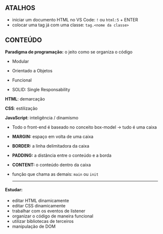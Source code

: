 ## ATALHOS

* iniciar um documento HTML no VS Code: `!` ou `html:5` + ENTER
* colocar uma tag já com uma classe: `tag.<nome da classe>`

## CONTEÚDO

__Paradigma de programação:__ o jeito como se organiza o código

* Modular

* Orientado a Objetos

* Funcional

* SOLID: Single Responsability

  

__HTML__: demarcação

__CSS__: estilização

__JavaScript__: inteligência / dinamismo



* Todo o front-end é baseado no conceito box-model -> tudo é uma caixa

* __MARGIN:__ espaço em volta de uma caixa
* __BORDER:__ a linha delimitadora da caixa
* __PADDING:__ a distância entre o conteúdo e a borda
* __CONTENT:__ o conteúdo dentro da caixa



* função que chama as demais: `main` ou `init`

  ***

#### Estudar:

* editar HTML dinamicamente
* editar CSS dinamicamente
* trabalhar com os eventos de listener
* organizar o código de maneira funcional
* utilizar bibliotecas de terceiros
* manipulação de DOM
